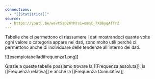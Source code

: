 ```yaml
---
connections:
  - "[[Statistica]]"
source:
  - https://youtu.be/wevtSsO2KYM?si=omqC_7XB6yqAfTrZ
---
```

Tabelle che ci permettono di riassumere i dati mostrandoci quante volte ogni valore o categoria appare nei dati, sono molto utili perché ci permettono anche di individuare delle tendenze all'interno dei dati.

![[esempiotabelladifrequenza1.png]]

Grazie a queste tabelle possiamo trovare la [[Frequenza assoluta]], la [[Frequenza relativa]] e anche la [[Frequenza Cumulativa]]